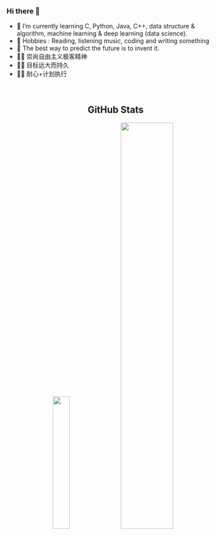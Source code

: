 ### Hi there 👋

<!--
**Algo-Goer/Algo-Goer** is a ✨ _special_ ✨ repository because its `README.md` (this file) appears on your GitHub profile.

Here are some ideas to get you started:

-->

+ 🌱 I’m currently learning C, Python, Java, C++, data structure & algorithm, machine learning & deep learning (data science).
+ 💐 Hobbies : Reading, listening music, coding and writing something
+ 🧚‍ The best way to predict the future is to invent it.
+ 🧚‍♀️ 崇尚自由主义极客精神
+ 🧚‍♀️ 目标远大而持久
+ 🧚‍♀️ 耐心+计划执行
<br>
<h2 align="center"> GitHub Stats </h2>

<p align="center">
  <img width="28%" src="https://github-readme-stats.vercel.app/api/top-langs/?username=Algo-Goer&lshow_icons=true&theme=tokyonight" />
  <img width="49%" src="https://github-readme-stats.vercel.app/api?username=Algo-Goer&show_icons=true&theme=tokyonight" />
</p>
